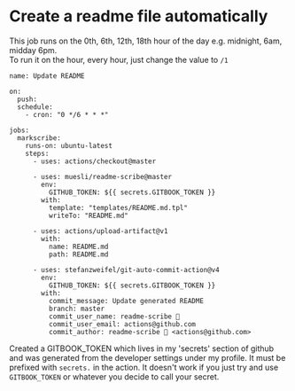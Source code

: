 # Create a readme file automatically

This job runs on the 0th, 6th, 12th, 18th hour of the day e.g. midnight, 6am, midday 6pm.  
To run it on the hour, every hour, just change the value to `/1`

```text
name: Update README

on:
  push:
  schedule:
    - cron: "0 */6 * * *"

jobs:
  markscribe:
    runs-on: ubuntu-latest
    steps:
      - uses: actions/checkout@master

      - uses: muesli/readme-scribe@master
        env:
          GITHUB_TOKEN: ${{ secrets.GITBOOK_TOKEN }}
        with:
          template: "templates/README.md.tpl"
          writeTo: "README.md"

      - uses: actions/upload-artifact@v1
        with:
          name: README.md
          path: README.md

      - uses: stefanzweifel/git-auto-commit-action@v4
        env:
          GITHUB_TOKEN: ${{ secrets.GITBOOK_TOKEN }}
        with:
          commit_message: Update generated README
          branch: master
          commit_user_name: readme-scribe 🤖
          commit_user_email: actions@github.com
          commit_author: readme-scribe 🤖 <actions@github.com>
```

Created a GITBOOK\_TOKEN which lives in my 'secrets' section of github and was generated from the developer settings under my profile. It must be prefixed with `secrets.` in the action. It doesn't work if you just try and use `GITBOOK_TOKEN` or whatever you decide to call your secret. 



